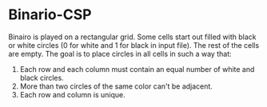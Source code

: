 # Binario-CSP
Binairo is played on a rectangular grid. Some cells start out filled with black or white circles (0 for white and 1 for black in input file). The rest of the cells are empty. The goal is to place circles in all cells in such a way that:

1. Each row and each column must contain an equal number of white and black circles. 
2. More than two circles of the same color can't be adjacent. 
3. Each row and column is unique.
